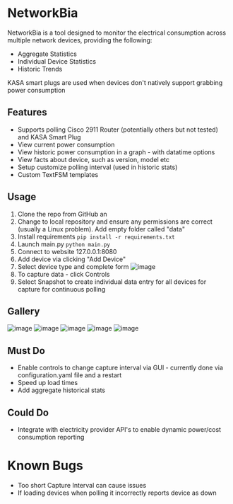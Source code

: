 # NetworkBia
NetworkBia is a tool designed to monitor the electrical consumption across multiple network devices, providing the following:
* Aggregate Statistics
* Individual Device Statistics
* Historic Trends

KASA smart plugs are used when devices don't natively support grabbing power consumption

## Features
* Supports polling Cisco 2911 Router (potentially others but not tested) and KASA Smart Plug
* View current power consumption
* View historic power consumption in a graph - with datatime options
* View facts about device, such as version, model etc
* Setup customize polling interval (used in historic stats)
* Custom TextFSM templates

## Usage
1. Clone the repo from GitHub an
2. Change to local repository and ensure any permissions are correct (usually a Linux problem). Add empty folder called "data"
3. Install requirements `pip install -r requirements.txt`
4. Launch main.py `python main.py`
5. Connect to website 127.0.0.1:8080
6. Add device via clicking "Add Device"
7. Select device type and complete form
![image](https://i.ibb.co/KXz0mCc/bia-add-device.png)
8. To capture data - click Controls
9. Select Snapshot to create individual data entry for all devices for capture for continuous polling

## Gallery
![image](https://i.ibb.co/RbbpFG5/bia-historic-stats.png)
![image](https://i.ibb.co/N3H3Pb2/bia-controls.png)
![image](https://i.ibb.co/NmNpjzj/bia-devices.png)
![image](https://i.ibb.co/5jV4CDw/bia-disconnected-devices.png)
![image](https://i.ibb.co/VDWz9R0/bia-smart-plug.png)

## Must Do
* Enable controls to change capture interval via GUI - currently done via configuration.yaml file and a restart
* Speed up load times
* Add aggregate historical stats

## Could Do
* Integrate with electricity provider API's to enable dynamic power/cost consumption reporting

# Known Bugs
* Too short Capture Interval can cause issues
* If loading devices when polling it incorrectly reports device as down 